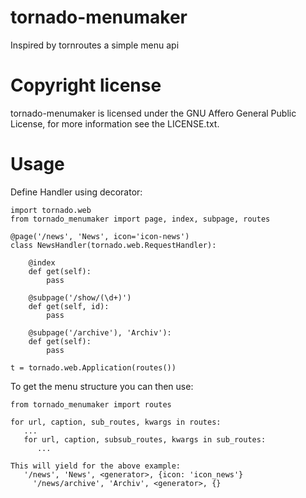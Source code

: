 tornado-menumaker
=================

Inspired by tornroutes a simple menu api

Copyright license
=================

tornado-menumaker is licensed under the GNU Affero General Public License, for more information see the LICENSE.txt.

Usage
=====

Define Handler using decorator:

    import tornado.web
    from tornado_menumaker import page, index, subpage, routes

    @page('/news', 'News', icon='icon-news')
    class NewsHandler(tornado.web.RequestHandler):

        @index
        def get(self):
            pass

        @subpage('/show/(\d+)')
        def get(self, id):
            pass

        @subpage('/archive'), 'Archiv'):
        def get(self):
            pass

    t = tornado.web.Application(routes())

To get the menu structure you can then use:

    from tornado_menumaker import routes

    for url, caption, sub_routes, kwargs in routes:
       ...
       for url, caption, subsub_routes, kwargs in sub_routes:
          ...

    This will yield for the above example:
       '/news', 'News', <generator>, {icon: 'icon_news'}
         '/news/archive', 'Archiv', <generator>, {}







